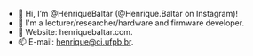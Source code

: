 - 👋 Hi, I’m @HenriqueBaltar (@Henrique.Baltar on Instagram)!
- 👀 I'm a lecturer/researcher/hardware and firmware developer.
- 🌱 Website: henriquebaltar.com.
- 📫 E-mail: henrique@ci.ufpb.br.

<!---
HenriqueBaltar/HenriqueBaltar is a ✨ special ✨ repository because its `README.md` (this file) appears on your GitHub profile.
You can click the Preview link to take a look at your changes.
--->
